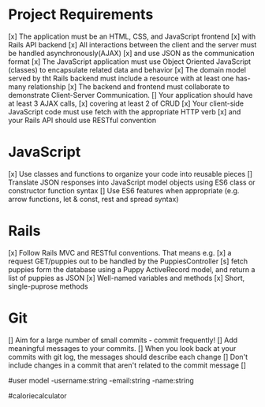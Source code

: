 # Project Requirements
[x] The application must be an HTML, CSS, and JavaScript frontend
[x] with Rails API backend
[x] All interactions between the client and the server must be handled asynchronously(AJAX) 
[x] and use JSON as the communication format
[x] The JavaScript application must use Object Oriented JavaScript (classes) to encapsulate related data and behavior
[x] The domain model served by tht Rails backend must include a resource with at least one has-many relationship
[x] The backend and frontend must collaborate to demonstrate Client-Server Communication.
[] Your application should have at least 3 AJAX calls,
        [x] covering at least 2 of CRUD 
        [x] Your client-side JavaScript code must use fetch with the appropriate HTTP verb
        [x] and your Rails API should use RESTful convention

# JavaScript
[x] Use classes and functions to organize your code into reusable pieces
[] Translate JSON responses into JavaScript model objects using ES6 class or constructor function syntax
[] Use ES6 features when appropriate (e.g. arrow functions, let & const, rest and spread syntax)

# Rails
[x] Follow Rails MVC and RESTful conventions. That means e.g.
    [x] a request GET/puppies out to be handled by the PuppiesController
    [s] fetch puppies form the database using a Puppy ActiveRecord model, and return a list of puppies as JSON
[x] Well-named variables and methods
[x] Short, single-puprose methods

# Git
[] Aim for a large number of small commits - commit frequently!
[] Add meaningful messages to your commits.
    [] When you look back at your commits with git log, the messages should describe each change
[] Don't include changes in a commit that aren't related to the commit message 
[]


#user model
    -username:string
    -email:string
    -name:string

#caloriecalculator